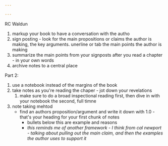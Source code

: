 ```yaml
---

---
```

RC Waldun
1. markup your book to have a conversation with the autho
2. sign posting - look for the main propositions or claims the author is making, the key arguments. unerline or tab the main points the author is making
3. summarize the main points from your signposts after you read a chapter - in your own words
4. archive notes to a central place

Part 2:

1. use a notebook instead of the margins of the book
2. take notes as you're reading the chaper - jot down your revelations
	1. make sure to do a broad inspectional reading first, then dive in with your notebook the second, full timne
3. note taking mehtod
	- find an authors proposition/argument and write it down with 1.0 - that's your heading for your first chunk of notes
		- bullets below this are example and reasons
		- *this reminds me of another framework - I think from cal newport - talking about pulling out the main claim, and then the examples the author uses to support it*